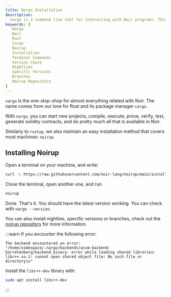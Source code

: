 ```yaml
---
title: Nargo Installation
description:
  nargo is a command line tool for interacting with Noir programs. This page is a quick guide on how to install Nargo though the most common and easy method, noirup
keywords: [
   Nargo
   Noir
   Rust
   Cargo
   Noirup
   Installation
   Terminal Commands
   Version Check
   Nightlies
   Specific Versions
   Branches
   Noirup Repository
]
---
```


`nargo` is the one-stop-shop for almost everything related with Noir. The name comes from our love for Rust and its package manager `cargo`.

With `nargo`, you can start new projects, compile, execute, prove, verify, test, generate solidity contracts, and do pretty much all that is available in Noir.

Similarly to `rustup`, we also maintain an easy installation method that covers most machines: `noirup`.

## Installing Noirup

Open a terminal on your machine, and write:

```bash
curl -L https://raw.githubusercontent.com/noir-lang/noirup/main/install | bash
```

Close the terminal, open another one, and run

```bash
noirup
```

Done. That's it. You should have the latest version working. You can check with `nargo --version`.

You can also install nightlies, specific versions
or branches, check out the [noirup repository](https://github.com/noir-lang/noirup) for more
information.


:::warn
If you encounter the following error:

```
The backend encountered an error: "/home/codespace/.nargo/backends/acvm-backend-barretenberg/backend_binary: error while loading shared libraries: libc++.so.1: cannot open shared object file: No such file or directory\n"
```

Install the `libc++-dev` library with:

```bash
sudo apt install libc++-dev
```
:::
